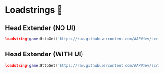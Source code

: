 # Loadstrings 📜
## Head Extender (NO UI)
```lua
loadstring(game:HttpGet('https://raw.githubusercontent.com/AAPVdev/scripts/refs/heads/main/HeadExtender.lua'))()
```
## Head Extender (WITH UI)
```lua
loadstring(game:HttpGet('https://raw.githubusercontent.com/AAPVdev/scripts/refs/heads/main/UI_HeadExtender.lua'))()
```
